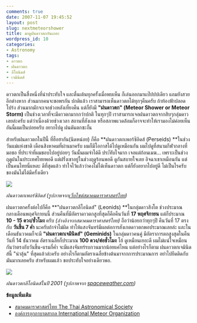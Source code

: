 ```yaml
---
comments: true
date: 2007-11-07 19:45:52
layout: post
slug: nextmeteorshower
title: มาดูฝนดาวตกกันเถอะ
wordpress_id: 10
categories:
- Astronomy
tags:
- ดาวตก
- ฝนดาวตก
- ลีโอนิดส์
- เจมินิดส์
---
```


ดาวตกเป็นสื่งหนึ่งที่น่าประทับใจ และตื่นเต้นทุกครั้งเมื่อพบเห็น ก็เล่นออกมาแป๊ปปปเดียว แถมยังสวยอีกต่างหาก ส่วนมากคนจะขอพรกัน ปกติแล้ว เราสามารถเห็นดาวตกได้ทุกๆคืนครับ ถ้าท้องฟ้าปลอดโปร่ง ส่วนมากมักจะเจอช่วงหลังเที่ยงคืน แต่ก็ยังมี **"ฝนดาวตก" (Meteor Shower or Meteor Storm)** เป็นช่วงเวลาที่จะมีดาวตกมากกว่าปกติ ในทุกๆปี เราสามารถเจอฝนดาวตกจากสิบๆกลุ่มดาวเลยล่ะครับ แต่ว่าเนื่องด้วยช่วงเวลา สถานที่สังเกต หรือสภาพแวดล้่อมก็อาจจะทำให้เรามองไม่ค่อยเห็น อันนี้ผมเป็นบ่อยครับ อยากไปดู ฝนดันตกซะงั้น

สำหรับฝนดาวตกในปีนี้ ที่ฮือฮากัน(นิดหน่อย) ก็คือ **ฝนดาวตกเพอร์ซิอิดส์ (Perseids) **ในช่วงวันแม่แห่งชาติ เดือนสิงหาคมที่ผ่านมาครับ ผมก็มีโอกาสได้ไปดูเหมือนกัน ผมไปดูที่สนามกีฬากลางที่มอชอ ที่ประจำที่ผมชอบไปอยู่บ่อยๆ วันนั้นผมจำได้ดี ประัทับใจมาก เจอแต่ก้อนเมฆ... เพราะเป็นช่วงฤดูฝนในประเทศไทยพอดี แต่ฝรั่งเขาอยู่ในช่วงฤดูร้อนพอดี ดูกันสบายใจเลย อิจฉาเขาเหมือนกัน แต่เป็นคนไทยนี่แหละ ดีที่สุดแล้ว ทำใจไว้แล้วว่าคงไม่ได้เห็นดาวตก แต่ก็ยังอยากไปอยู่ดี ไม่เป็นไรครับ ของมันไม่ได้มีครั้งเดียว

![](http://thaiastro.nectec.or.th/skyevnt/meteors/img/perseid-schad.jpg)

_ฝนดาวตกเพอร์ซิอิดส์ (รูปภาพจาก[เว็บไซต์สมาคมดาราศาสตร์ไทย](http://thaiastro.nectec.or.th))_

ฝนดาวตกครั้งต่อไปก็คือ **"ฝนดาวตกลีโอนิดส์" (Leonids) **ในกลุ่มดาวสิงโต ช่วงประมาณกลางเดือนพฤศจิกายนนี้ ส่วนคืนที่มีอัตราดาวตกสูงที่สุดก็คือคืนวันที่ **17 พฤศจิกายน** แต่ก็ประมาณ **10 - 15 ดวง/ชั่วโมง** ครับ _(อ้างอิงจากสมาคมดาราศาสตร์ไทย)_ ถือว่าน้อยกว่าทุกๆปี คืนวันที่ 17 ตรงกับ **วันขึ้น 7 ค่ำ** นะครับถ้าจำไม่ผิด ทำให้แสงจันทร์มีผลต่อการสังเกตดาวตกพอประมาณเลยล่ะ และในเดือนธันวาคมก็จะมี **"ฝนดาวตกเจมินิดส์" (Geminids)** ในกลุ่มดาวคนคู่ มีอัตราการตกสูงสุดในคืนวันที่ 14 ธันวาคม อัตราเฉลี่ยก็ประมาณ **100 ดวง/ต่อชั่วโมง** โอ้ ดูเหมือนเยอะดี ผมไม่แน่ใจเหมือนกันว่าตรงกับวันขึ้น-แรมกี่ค่ำ จะมีแสงจันทร์รบกวนมากน้อยแค่ไหน แต่อย่างไรก็ตาม ฝนดาวตกเจมินิดส์นี้ "น่าลุ้น" ที่สุดแล้วล่ะครับ อย่างไรก็ตามอัตราเฉลี่ยข้างต้นมาจากการประมาณการ อย่าไปยึดติดกับมันมากเลยครับ สำหรับผมแล้ว ขอประทับใจอย่างเดียวพอ.

![](http://antwrp.gsfc.nasa.gov/apod/image/0211/leonids01_pacholka.jpg)


_ฝนดาวตกลีโอนิดส์ในปี 2001 (รูปภาพจาก [spaceweather.com](http://spaceweather.com))_


**ข้อมูลเพิ่มเติม**
- [สมาคมดาราศาสตร์ไทย The Thai Astronomical Society](http://thaiastro.nectec.or.th/skyevnt/meteors/2007meteors.html)
- [องค์การอุกกาบาตสากล International Meteor Organization](http://www.imo.net/calendar/2007)
